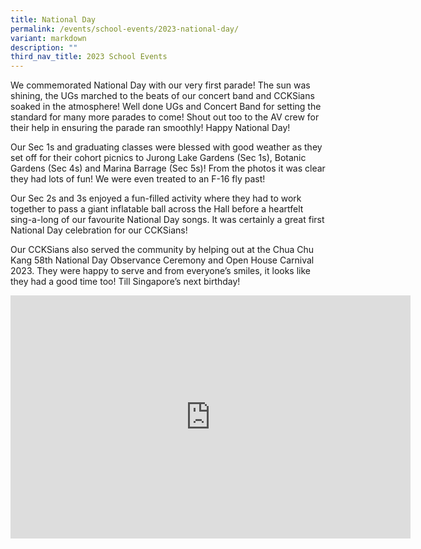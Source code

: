 ```yaml
---
title: National Day
permalink: /events/school-events/2023-national-day/
variant: markdown
description: ""
third_nav_title: 2023 School Events
---
```

We commemorated National Day with our very first parade! The sun was shining, the UGs marched to the beats of our concert band and CCKSians soaked in the atmosphere! Well done UGs and Concert Band for setting the standard for many more parades to come! Shout out too to the AV crew for their help in ensuring the parade ran smoothly! Happy National Day!

Our Sec 1s and graduating classes were blessed with good weather as they set off for their cohort picnics to Jurong Lake Gardens (Sec 1s), Botanic Gardens (Sec 4s) and Marina Barrage (Sec 5s)! From the photos it was clear they had lots of fun! We were even treated to an F-16 fly past!

Our Sec 2s and 3s enjoyed a fun-filled activity where they had to work together to pass a giant inflatable ball across the Hall before a heartfelt sing-a-long of our favourite National Day songs. It was certainly a great first National Day celebration for our CCKSians!

Our CCKSians also served the community by helping out at the Chua Chu Kang 58th National Day Observance Ceremony and Open House Carnival 2023. They were happy to serve and from everyone’s smiles, it looks like they had a good time too! Till Singapore’s next birthday!




<iframe allowfullscreen="true" height="389" width="640" frameborder="0" src="https://docs.google.com/presentation/d/e/2PACX-1vTGJwAdaZM1zagmOwQB2RuadhpA_ZKdALsN7uPw13dJ9_odA6vF1eSkOuPvqIS21g/embed?start=true&amp;loop=true&amp;delayms=3000"></iframe>
